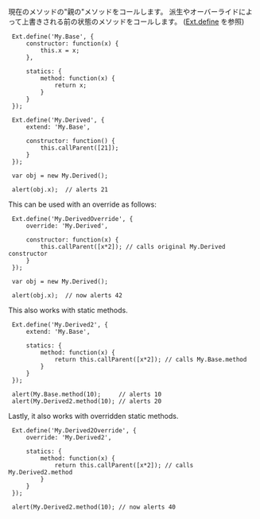現在のメソッドの"親の"メソッドをコールします。
派生やオーバーライドによって上書きされる前の状態のメソッドをコールします。
(<a href="#!/api/Ext-method-define" rel="Ext-method-define" class="docClass" id="ext-gen1602">Ext.define</a>
を参照)

     Ext.define('My.Base', {
         constructor: function(x) {
             this.x = x;
         },

         statics: {
             method: function(x) {
                 return x;
             }
         }
     });

     Ext.define('My.Derived', {
         extend: 'My.Base',

         constructor: function() {
             this.callParent([21]);
         }
     });

     var obj = new My.Derived();

     alert(obj.x);  // alerts 21

This can be used with an override as follows:

     Ext.define('My.DerivedOverride', {
         override: 'My.Derived',

         constructor: function(x) {
             this.callParent([x*2]); // calls original My.Derived constructor
         }
     });

     var obj = new My.Derived();

     alert(obj.x);  // now alerts 42

This also works with static methods.

     Ext.define('My.Derived2', {
         extend: 'My.Base',

         statics: {
             method: function(x) {
                 return this.callParent([x*2]); // calls My.Base.method
             }
         }
     });

     alert(My.Base.method(10);     // alerts 10
     alert(My.Derived2.method(10); // alerts 20

Lastly, it also works with overridden static methods.

     Ext.define('My.Derived2Override', {
         override: 'My.Derived2',

         statics: {
             method: function(x) {
                 return this.callParent([x*2]); // calls My.Derived2.method
             }
         }
     });

     alert(My.Derived2.method(10); // now alerts 40


